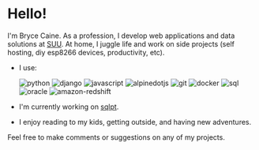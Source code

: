 # Hello!
I'm Bryce Caine. As a profession, I develop web applications and data solutions at <a href="https://www.suu.edu" target="_blank">SUU</a>. At home, I juggle life and work on side projects (self hosting, diy esp8266 devices, productivity, etc).

- I use:

  <img alt="python" src="https://img.shields.io/badge/python-gray?logo=python&logoColor=white" />
  <img alt="django" src="https://img.shields.io/badge/django-gray?logo=django&logoColor=white" />
  <img alt="javascript" src="https://img.shields.io/badge/javascript-gray?logo=javascript&logoColor=white" />
  <img alt="alpinedotjs" src="https://img.shields.io/badge/alpine.js-gray?logo=alpinedotjs&logoColor=white" />
  <img alt="git" src="https://img.shields.io/badge/git-gray?logo=git&logoColor=white" />
  <img alt="docker" src="https://img.shields.io/badge/docker-gray?logo=docker&logoColor=white" />
  <img alt="sql" src="https://img.shields.io/badge/sql-gray?logo=sql&logoColor=white" />
  <img alt="oracle" src="https://img.shields.io/badge/oracle-gray?logo=oracle&logoColor=white" />
  <img alt="amazon-redshift" src="https://img.shields.io/badge/redshift-gray?logo=amazon-redshift&logoColor=white" />
  
- I'm currently working on [sqlpt](https://github.com/brycecaine/sqlpt).
- I enjoy reading to my kids, getting outside, and having new adventures.

Feel free to make comments or suggestions on any of my projects.
